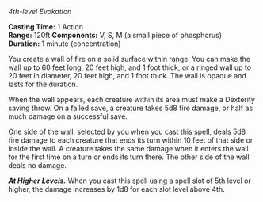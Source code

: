 _4th-level Evokation_

**Casting Time:** 1 Action  
**Range:** 120ft
**Components:** V, S, M (a small piece of phosphorus)
**Duration:** 1 minute (concentration)

You create a wall of fire on a solid surface within range. You can make the wall up to 60 feet long, 20 feet high, and 1 foot thick, or a ringed wall up to 20 feet in diameter, 20 feet high, and 1 foot thick. The wall is opaque and lasts for the duration.

When the wall appears, each creature within its area must make a Dexterity saving throw. On a failed save, a creature takes 5d8 fire damage, or half as much damage on a successful save.

One side of the wall, selected by you when you cast this spell, deals 5d8 fire damage to each creature that ends its turn within 10 feet of that side or inside the wall. A creature takes the same damage when it enters the wall for the first time on a turn or ends its turn there. The other side of the wall deals no damage.

_**At Higher Levels.**_ When you cast this spell using a spell slot of 5th level or higher, the damage increases by 1d8 for each slot level above 4th.